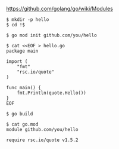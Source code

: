 
https://github.com/golang/go/wiki/Modules

```console
$ mkdir -p hello
$ cd !$
```
```console
$ go mod init github.com/you/hello
```
```console
$ cat <<EOF > hello.go
package main

import (
    "fmt"
    "rsc.io/quote"
)

func main() {
    fmt.Println(quote.Hello())
}
EOF
```

```console
$ go build
```

```console
$ cat go.mod
module github.com/you/hello

require rsc.io/quote v1.5.2
```
